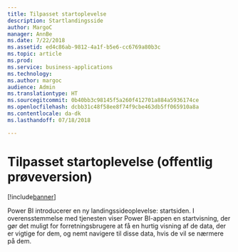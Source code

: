 ```yaml
---
title: Tilpasset startoplevelse
description: Startlandingsside
author: MargoC
manager: AnnBe
ms.date: 7/22/2018
ms.assetid: ed4c86ab-9812-4a1f-b5e6-cc6769a80b3c
ms.topic: article
ms.prod: 
ms.service: business-applications
ms.technology: 
ms.author: margoc
audience: Admin
ms.translationtype: HT
ms.sourcegitcommit: 0b40bb3c98145f5a260f412701a884a5936174ce
ms.openlocfilehash: dcbb31c48f58ee8f74f9cbe463db5ff065910a8a
ms.contentlocale: da-dk
ms.lasthandoff: 07/18/2018

---
```

# <a name="personalized-home-experience-public-preview"></a>Tilpasset startoplevelse (offentlig prøveversion)


[!include[banner](../../../includes/banner.md)]

Power BI introducerer en ny landingssideoplevelse: startsiden. I overensstemmelse med tjenesten viser Power BI-appen en startvisning, der gør det muligt for forretningsbrugere at få en hurtig visning af de data, der er vigtige for dem, og nemt navigere til disse data, hvis de vil se nærmere på dem.

